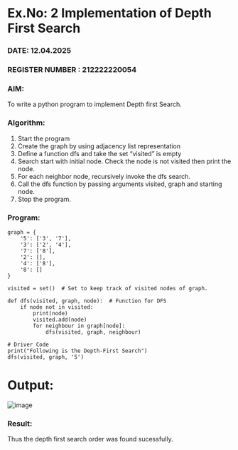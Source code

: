 # Ex.No: 2  Implementation of Depth First Search
### DATE: 12.04.2025                                                                           
### REGISTER NUMBER : 212222220054
### AIM: 

To write a python program to implement Depth first Search. 

### Algorithm:

1. Start the program
2. Create the graph by using adjacency list representation
3. Define a function dfs and take the set “visited” is empty 
4. Search start with initial node. Check the node is not visited then print the node.
5. For each neighbor node, recursively invoke the dfs search.
6. Call the dfs function by passing arguments visited, graph and starting node.
7. Stop the program.

### Program:
```
graph = {
    '5': ['3', '7'],
    '3': ['2', '4'],
    '7': ['8'],
    '2': [],
    '4': ['8'],
    '8': []
}

visited = set()  # Set to keep track of visited nodes of graph.

def dfs(visited, graph, node):  # Function for DFS
    if node not in visited:
        print(node)
        visited.add(node)
        for neighbour in graph[node]:
            dfs(visited, graph, neighbour)

# Driver Code
print("Following is the Depth-First Search")
dfs(visited, graph, '5')
```
# Output:
![image](https://github.com/user-attachments/assets/4acb3e2b-cc83-452d-b2b0-be3ac2c97d70)

### Result:
Thus the depth first search order was found sucessfully.
